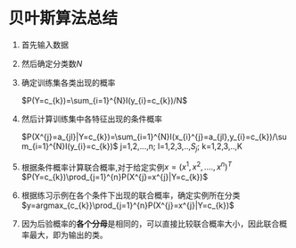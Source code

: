 # 贝叶斯算法总结

1. 首先输入数据

1. 然后确定分类数*N*

1. 确定训练集各类出现的概率

    $P(Y=c_{k})=\sum_{i=1}^{N}I(y_{i}=c_{k})/N$

1. 然后计算训练集中各特征出现的条件概率

   $P(X^{j}=a_{jl}|Y=c_{k})=\sum_{i=1}^{N}I(x_{i}^{j}=a_{jl},y_{i}=c_{k})/\sum_{i=1}^{N}I(y_{i}=c_{k})$
   j=1,2,...,n; l=1,2,3,..,$S_{j}$; k=1,2,3,..,K

1. 根据条件概率计算联合概率,对于给定实例$x=(x^{1},x^{2},....,x^{n})^{T}$
   $P(Y=c_{k})\prod_{j=1}^{n}P(X^{j}=x^{j}|Y=c_{k})$

1. 根据练习示例在各个条件下出现的联合概率，确定实例所在分类
    $y=argmax_{c_{k}}\prod_{j=1}^{n}P(X^{j}=x^{j}|Y=c_{k})$

1. 因为后验概率的**各个分母**是相同的，可以直接比较联合概率大小，因此联合概率最大，即为输出的类。

